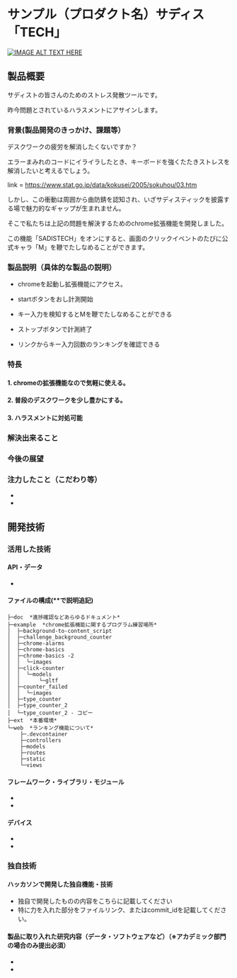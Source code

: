 # サンプル（プロダクト名）サディス「TECH」

[![IMAGE ALT TEXT HERE](https://jphacks.com/wp-content/uploads/2023/07/JPHACKS2023_ogp.png)](https://www.youtube.com/watch?v=yYRQEdfGjEg)

## 製品概要

サディストの皆さんのためのストレス発散ツールです。

昨今問題とされているハラスメントにアサインします。

### 背景(製品開発のきっかけ、課題等）

デスクワークの疲労を解消したくないですか？

エラーまみれのコードにイライラしたとき、キーボードを強くたたきストレスを解消したいと考えるでしょう。

link = https://www.stat.go.jp/data/kokusei/2005/sokuhou/03.htm

しかし、この衝動は周囲から曲防錆を認知され、いざサディスティックを披露する場で魅力的なギャップが生まれません。

そこで私たちは上記の問題を解決するためのchrome拡張機能を開発しました。

この機能「SADISTECH」をオンにすると、画面のクリックイベントのたびに公式キャラ「M」を鞭でたしなめることができます。


### 製品説明（具体的な製品の説明）

- chromeを起動し拡張機能にアクセス。

- startボタンをおし計測開始

- キー入力を検知するとMを鞭でたしなめることができる

- ストップボタンで計測終了

- リンクからキー入力回数のランキングを確認できる


### 特長
#### 1. chromeの拡張機能なので気軽に使える。
#### 2. 普段のデスクワークを少し豊かにする。
#### 3. ハラスメントに対処可能

### 解決出来ること
### 今後の展望
### 注力したこと（こだわり等）
* 
* 

## 開発技術
### 活用した技術
#### API・データ
* 
#### ファイルの構成(**で説明追記)
```
├─doc  *進捗確認などあらゆるドキュメント*
├─example  *chrome拡張機能に関するプログラム練習場所*
│  ├─background-to-content_script
│  ├─challenge_background_counter
│  ├─chrome-alarms
│  ├─chrome-basics
│  ├─chrome-basics -2
│  │  └─images
│  ├─click-counter
│  │  └─models
│  │      └─gltf
│  ├─counter_failed
│  │  └─images
│  ├─type_counter
│  ├─type_counter_2
│  └─type_counter_2 - コピー
├─ext  *本番環境*
└─web  *ランキング機能について*
    ├─.devcontainer
    ├─controllers
    ├─models
    ├─routes
    ├─static
    └─views
```

#### フレームワーク・ライブラリ・モジュール
* 
* 

#### デバイス
* 
* 

### 独自技術
#### ハッカソンで開発した独自機能・技術
* 独自で開発したものの内容をこちらに記載してください
* 特に力を入れた部分をファイルリンク、またはcommit_idを記載してください。

#### 製品に取り入れた研究内容（データ・ソフトウェアなど）（※アカデミック部門の場合のみ提出必須）
* 
* 
